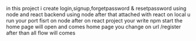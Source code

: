 in this project i create login,signup,forgetpassword & resetpassword using node and react backend using node after that attached with react on local u run your port fisrt on node after on react 
project your write npm start the home page will open and comes home page you change on url /register after than all flow will comes
